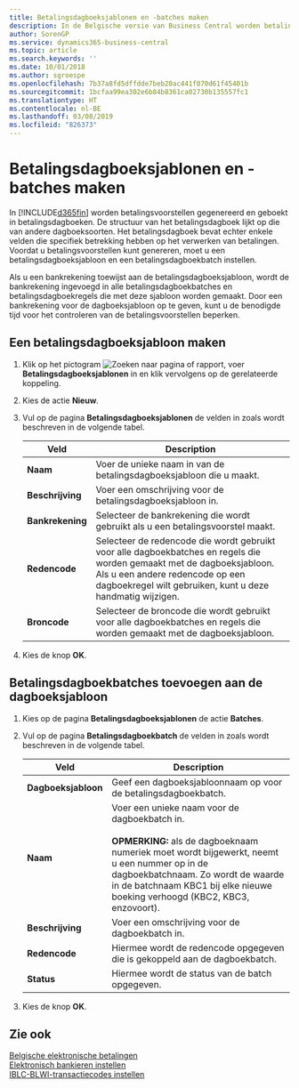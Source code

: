 ```yaml
---
title: Betalingsdagboeksjablonen en -batches maken
description: In de Belgische versie van Business Central worden betalingsvoorstellen gegenereerd en geboekt in betalingsdagboeken. De structuur van het betalingsdagboek lijkt op die van andere dagboeksoorten.
author: SorenGP
ms.service: dynamics365-business-central
ms.topic: article
ms.search.keywords: ''
ms.date: 10/01/2018
ms.author: sgroespe
ms.openlocfilehash: 7b37a8fd5dffdde7beb20ac441f070d61f45401b
ms.sourcegitcommit: 1bcfaa99ea302e6b84b8361ca02730b135557fc1
ms.translationtype: HT
ms.contentlocale: nl-BE
ms.lasthandoff: 03/08/2019
ms.locfileid: "826373"
---
```

# <a name="create-payment-journal-templates-and-batches"></a>Betalingsdagboeksjablonen en -batches maken
In [!INCLUDE[d365fin](../../includes/d365fin_md.md)] worden betalingsvoorstellen gegenereerd en geboekt in betalingsdagboeken. De structuur van het betalingsdagboek lijkt op die van andere dagboeksoorten. Het betalingsdagboek bevat echter enkele velden die specifiek betrekking hebben op het verwerken van betalingen. Voordat u betalingsvoorstellen kunt genereren, moet u een betalingsdagboeksjabloon en een betalingsdagboekbatch instellen.  

Als u een bankrekening toewijst aan de betalingsdagboeksjabloon, wordt de bankrekening ingevoegd in alle betalingsdagboekbatches en betalingsdagboekregels die met deze sjabloon worden gemaakt. Door een bankrekening voor de dagboeksjabloon op te geven, kunt u de benodigde tijd voor het controleren van de betalingsvoorstellen beperken.  

## <a name="to-create-a-payment-journal-template"></a>Een betalingsdagboeksjabloon maken  

1.  Klik op het pictogram ![Zoeken naar pagina of rapport](../../media/ui-search/search_small.png "pictogram Zoeken naar pagina of rapport"), voer **Betalingsdagboeksjablonen** in en klik vervolgens op de gerelateerde koppeling.  
2.  Kies de actie **Nieuw**.  
3.  Vul op de pagina **Betalingsdagboeksjablonen** de velden in zoals wordt beschreven in de volgende tabel.  

    |Veld|Description|  
    |---------------------------------|---------------------------------------|  
    |**Naam**|Voer de unieke naam in van de betalingsdagboeksjabloon die u maakt.|  
    |**Beschrijving**|Voer een omschrijving voor de betalingsdagboeksjabloon in.|  
    |**Bankrekening**|Selecteer de bankrekening die wordt gebruikt als u een betalingsvoorstel maakt.|  
    |**Redencode**|Selecteer de redencode die wordt gebruikt voor alle dagboekbatches en regels die worden gemaakt met de dagboeksjabloon. Als u een andere redencode op een dagboekregel wilt gebruiken, kunt u deze handmatig wijzigen.|  
    |**Broncode**|Selecteer de broncode die wordt gebruikt voor alle dagboekbatches en regels die worden gemaakt met de dagboeksjabloon.|  

4.  Kies de knop **OK**.  

## <a name="to-add-payment-journal-batches-to-the-journal-template"></a>Betalingsdagboekbatches toevoegen aan de dagboeksjabloon  

1.  Kies op de pagina **Betalingsdagboeksjablonen** de actie **Batches**.  
2.  Vul op de pagina **Betalingsdagboekbatch** de velden in zoals wordt beschreven in de volgende tabel.  

    |Veld|Description|  
    |---------------------------------|---------------------------------------|  
    |**Dagboeksjabloon**|Geef een dagboeksjabloonnaam op voor de betalingsdagboekbatch.|  
    |**Naam**|Voer een unieke naam voor de dagboekbatch in.<br /><br /> **OPMERKING:** als de dagboeknaam numeriek moet wordt bijgewerkt, neemt u een nummer op in de dagboekbatchnaam. Zo wordt de waarde in de batchnaam KBC1 bij elke nieuwe boeking verhoogd (KBC2, KBC3, enzovoort).|  
    |**Beschrijving**|Voer een omschrijving voor de dagboekbatch in.|  
    |**Redencode**|Hiermee wordt de redencode opgegeven die is gekoppeld aan de dagboekbatch.|  
    |**Status**|Hiermee wordt de status van de batch opgegeven.|  

3.  Kies de knop **OK**.  

## <a name="see-also"></a>Zie ook  
 [Belgische elektronische betalingen](belgian-electronic-payments.md)   
 [Elektronisch bankieren instellen](how-to-set-up-electronic-banking.md)   
 [IBLC-BLWI-transactiecodes instellen](how-to-set-up-iblc-blwi-transaction-codes.md)

